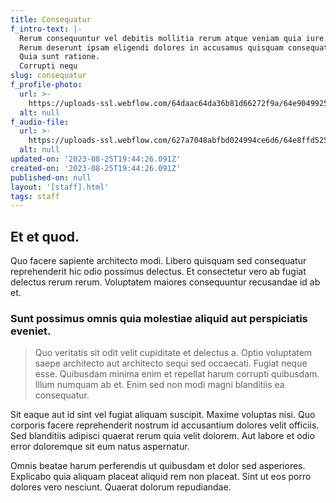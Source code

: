 ```yaml
---
title: Consequatur
f_intro-text: |-
  Rerum consequuntur vel debitis mollitia rerum atque veniam quia iure.
  Rerum deserunt ipsam eligendi dolores in accusamus quisquam consequatur enim.
  Quia sunt ratione.
  Corrupti nequ
slug: consequatur
f_profile-photo:
  url: >-
    https://uploads-ssl.webflow.com/64daac64da36b81d66272f9a/64e9049925733c61b31324e9_image13.jpeg
  alt: null
f_audio-file:
  url: >-
    https://uploads-ssl.webflow.com/627a7048abfbd024994ce6d6/64e8ffd525733c61b30c2e23_image14.jpeg
  alt: null
updated-on: '2023-08-25T19:44:26.091Z'
created-on: '2023-08-25T19:44:26.091Z'
published-on: null
layout: '[staff].html'
tags: staff
---
```


Et et quod.
-----------

Quo facere sapiente architecto modi. Libero quisquam sed consequatur reprehenderit hic odio possimus delectus. Et consectetur vero ab fugiat delectus rerum rerum. Voluptatem maiores consequuntur recusandae id ab et.

### Sunt possimus omnis quia molestiae aliquid aut perspiciatis eveniet.

> Quo veritatis sit odit velit cupiditate et delectus a. Optio voluptatem saepe architecto aut architecto sequi sed occaecati. Fugiat neque esse. Quibusdam minima enim et repellat harum corrupti quibusdam. Illum numquam ab et. Enim sed non modi magni blanditiis ea consequatur.

Sit eaque aut id sint vel fugiat aliquam suscipit. Maxime voluptas nisi. Quo corporis facere reprehenderit nostrum id accusantium dolores velit officiis. Sed blanditiis adipisci quaerat rerum quia velit dolorem. Aut labore et odio error doloremque sit eum natus aspernatur.

Omnis beatae harum perferendis ut quibusdam et dolor sed asperiores. Explicabo quia aliquam placeat aliquid rem non placeat. Sint ut eos porro dolores vero nesciunt. Quaerat dolorum repudiandae.
